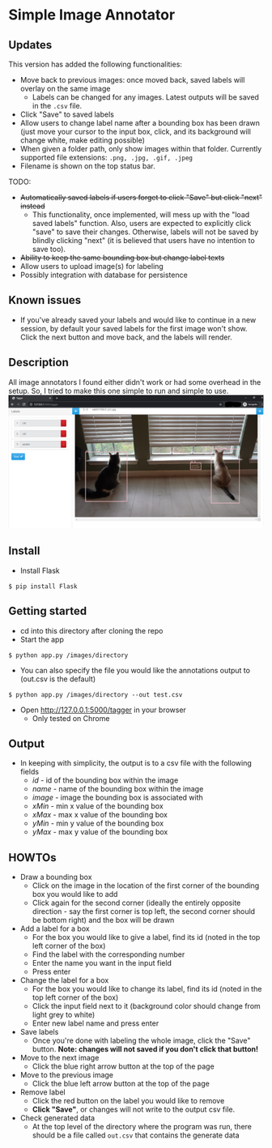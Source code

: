 # Simple Image Annotator

## Updates

This version has added the following functionalities:

* Move back to previous images: once moved back, saved labels will overlay on the same image
  * Labels can be changed for any images. Latest outputs will be saved in the `.csv` file.
* Click "Save" to saved labels
* Allow users to change label name after a bounding box has been drawn (just move your cursor to the input box, click, and its background will change white, make editing possible)
* When given a folder path, only show images within that folder. Currently supported file extensions: `.png, .jpg, .gif, .jpeg`
* Filename is shown on the top status bar.

TODO:
* ~~Automatically saved labels if users forget to click "Save" but click "next" instead~~
  * This functionality, once implemented, will mess up with the "load saved labels" function. Also, users are expected to explicitly click "save" to save their changes. Otherwise, labels will not be saved by blindly clicking "next" (it is believed that users have no intention to save too).
* ~~Ability to keep the same bounding box but change label texts~~
* Allow users to upload image(s) for labeling
* Possibly integration with database for persistence

## Known issues

* If you've already saved your labels and would like to continue in a new session, by default your saved labels for the first image won't show. Click the next button and move back, and the labels will render.

## Description
All image annotators I found either didn't work or had some overhead in the setup. So, I tried to make this one simple to run and simple to use.
![action](./actionshot.png)

## Install
* Install Flask
```
$ pip install Flask
```

## Getting started
* cd into this directory after cloning the repo
* Start the app
```
$ python app.py /images/directory
```
* You can also specify the file you would like the annotations output to (out.csv is the default)
```
$ python app.py /images/directory --out test.csv
```
* Open http://127.0.0.1:5000/tagger in your browser
    * Only tested on Chrome

## Output
* In keeping with simplicity, the output is to a csv file with the following fields
    * *id* - id of the bounding box within the image
    * *name* - name of the bounding box within the image
    * *image* - image the bounding box is associated with
    * *xMin* - min x value of the bounding box
    * *xMax* - max x value of the bounding box
    * *yMin* - min y value of the bounding box
    * *yMax* - max y value of the bounding box

## HOWTOs
* Draw a bounding box
  * Click on the image in the location of the first corner of the bounding box you would like to add
  * Click again for the second corner (ideally the entirely opposite direction - say the first corner is top left, the second corner should be bottom right) and the box will be drawn
* Add a label for a box
  * For the box you would like to give a label, find its id (noted in the top left corner of the box)
  * Find the label with the corresponding number
  * Enter the name you want in the input field
  * Press enter
* Change the label for a box
  * For the box you would like to change its label, find its id (noted in the top left corner of the box)
  * Click the input field next to it (background color should change from light grey to white)
  * Enter new label name and press enter
* Save labels
  * Once you're done with labeling the whole image, click the "Save" button. **Note: changes will not saved if you don't click that button!**
* Move to the next image
  * Click the blue right arrow button at the top of the page
* Move to the previous image
  * Click the blue left arrow button at the top of the page
* Remove label
  * Click the red button on the label you would like to remove
  * **Click "Save"**, or changes will not write to the output csv file.
* Check generated data
  * At the top level of the directory where the program was run, there should be a file called `out.csv` that contains the generate data
